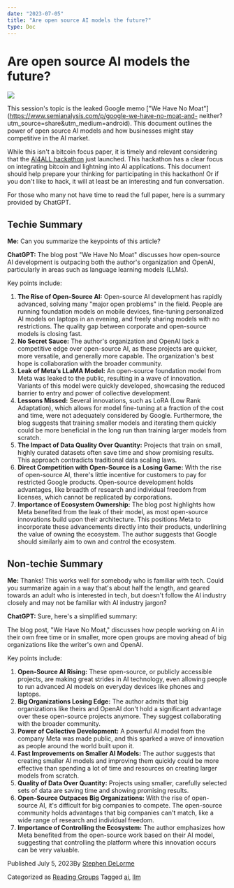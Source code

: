 ```yaml
---
date: "2023-07-05"
title: "Are open source AI models the future?"
type: Doc
---
```

# Are open source AI models the future?

![](content/uploads/2023/07/AI-1568x882.jpg)

This session's topic is the leaked Google memo ["We Have No
Moat"](https://www.semianalysis.com/p/google-we-have-no-moat-and-
neither?utm_source=share&utm_medium=android). This document outlines the power
of open source AI models and how businesses might stay competitive in the AI
market.

While this isn't a bitcoin focus paper, it is timely and relevant considering
that the [AI4ALL hackathon](https://bolt.fun/tournaments/ai4all) just
launched. This hackathon has a clear focus on integrating bitcoin and
lightning into AI applications. This document should help prepare your
thinking for participating in this hackathon! Or if you don't like to hack, it
will at least be an interesting and fun conversation.

For those who many not have time to read the full paper, here is a summary
provided by ChatGPT.

## Techie Summary

**Me:** Can you summarize the keypoints of this article?

**ChatGPT:** The blog post "We Have No Moat" discusses how open-source AI
development is outpacing both the author's organization and OpenAI,
particularly in areas such as language learning models (LLMs).

Key points include:

  1. **The Rise of Open-Source AI:** Open-source AI development has rapidly advanced, solving many "major open problems" in the field. People are running foundation models on mobile devices, fine-tuning personalized AI models on laptops in an evening, and freely sharing models with no restrictions. The quality gap between corporate and open-source models is closing fast.
  2.  **No Secret Sauce:** The author's organization and OpenAI lack a competitive edge over open-source AI, as these projects are quicker, more versatile, and generally more capable. The organization's best hope is collaboration with the broader community.
  3.  **Leak of Meta’s LLaMA Model:** An open-source foundation model from Meta was leaked to the public, resulting in a wave of innovation. Variants of this model were quickly developed, showcasing the reduced barrier to entry and power of collective development.
  4.  **Lessons Missed:** Several innovations, such as LoRA (Low Rank Adaptation), which allows for model fine-tuning at a fraction of the cost and time, were not adequately considered by Google. Furthermore, the blog suggests that training smaller models and iterating them quickly could be more beneficial in the long run than training larger models from scratch.
  5.  **The Impact of Data Quality Over Quantity:** Projects that train on small, highly curated datasets often save time and show promising results. This approach contradicts traditional data scaling laws.
  6.  **Direct Competition with Open-Source is a Losing Game:** With the rise of open-source AI, there's little incentive for customers to pay for restricted Google products. Open-source development holds advantages, like breadth of research and individual freedom from licenses, which cannot be replicated by corporations.
  7.  **Importance of Ecosystem Ownership:** The blog post highlights how Meta benefited from the leak of their model, as most open-source innovations build upon their architecture. This positions Meta to incorporate these advancements directly into their products, underlining the value of owning the ecosystem. The author suggests that Google should similarly aim to own and control the ecosystem.

## Non-techie Summary

**Me:** Thanks! This works well for somebody who is familiar with tech. Could
you summarize again in a way that's about half the length, and geared towards
an adult who is interested in tech, but doesn't follow the AI industry closely
and may not be familiar with AI industry jargon?

**ChatGPT:** Sure, here's a simplified summary:

The blog post, "We Have No Moat," discusses how people working on AI in their
own free time or in smaller, more open groups are moving ahead of big
organizations like the writer's own and OpenAI.

Key points include:

  1. **Open-Source AI Rising:** These open-source, or publicly accessible projects, are making great strides in AI technology, even allowing people to run advanced AI models on everyday devices like phones and laptops.
  2.  **Big Organizations Losing Edge:** The author admits that big organizations like theirs and OpenAI don't hold a significant advantage over these open-source projects anymore. They suggest collaborating with the broader community.
  3.  **Power of Collective Development:** A powerful AI model from the company Meta was made public, and this sparked a wave of innovation as people around the world built upon it.
  4.  **Fast Improvements on Smaller AI Models:** The author suggests that creating smaller AI models and improving them quickly could be more effective than spending a lot of time and resources on creating larger models from scratch.
  5.  **Quality of Data Over Quantity:** Projects using smaller, carefully selected sets of data are saving time and showing promising results.
  6.  **Open-Source Outpaces Big Organizations:** With the rise of open-source AI, it's difficult for big companies to compete. The open-source community holds advantages that big companies can't match, like a wide range of research and individual freedom.
  7.  **Importance of Controlling the Ecosystem:** The author emphasizes how Meta benefited from the open-source work based on their AI model, suggesting that controlling the platform where this innovation occurs can be very valuable.

Published July 5, 2023By [Stephen DeLorme](author/stephen/index.html)

Categorized as [Reading Groups](category/reading-groups/index.html) Tagged
[ai](tag/ai/index.html), [llm](tag/llm/index.html)

#